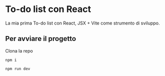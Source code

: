 # To-do list con React

La mia prima To-do list con React, JSX + Vite come strumento di sviluppo.

## Per avviare il progetto 

Clona la repo

```
npm i 
```

```
npm run dev
```